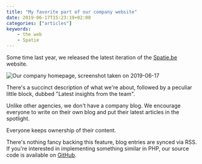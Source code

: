 ```yaml
---
title: "My favorite part of our company website"
date: 2019-06-17T15:23:19+02:00
categories: ["articles"]
keywords:
    - the web
    - Spatie
---
```


Some time last year, we released the latest iteration of the [Spatie.be](https://spatie.be) website.

![Our company homepage, screenshot taken on 2019-06-17](/media/spatie-be-latest-insights.jpg)

There's a succinct description of what we're about, followed by a peculiar little block, dubbed "Latest insights from the team".

Unlike other agencies, we don't have a company blog. We encourage everyone to write on their own blog and put their latest articles in the spotlight.

Everyone keeps ownership of their content.

There's nothing fancy backing this feature, blog entries are synced via RSS. If you're interested in implementing something similar in PHP, our source code is available on [GitHub](https://github.com/spatie/spatie.be/blob/0b4f40e0121c064be057f04b2c30a263f33f0c6d/app/Console/Commands/ImportInsights.php).
